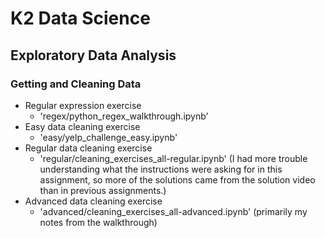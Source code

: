 # K2 Data Science
## Exploratory Data Analysis
### Getting and Cleaning Data

* Regular expression exercise
  - 'regex/python_regex_walkthrough.ipynb'
* Easy data cleaning exercise
  - 'easy/yelp_challenge_easy.ipynb'
* Regular data cleaning exercise
  - 'regular/cleaning_exercises_all-regular.ipynb' (I had more trouble understanding what the instructions were asking for in this assignment, so more of the solutions came from the solution video than in previous assignments.)
* Advanced data cleaning exercise
  - 'advanced/cleaning_exercises_all-advanced.ipynb' (primarily my notes from the walkthrough)
